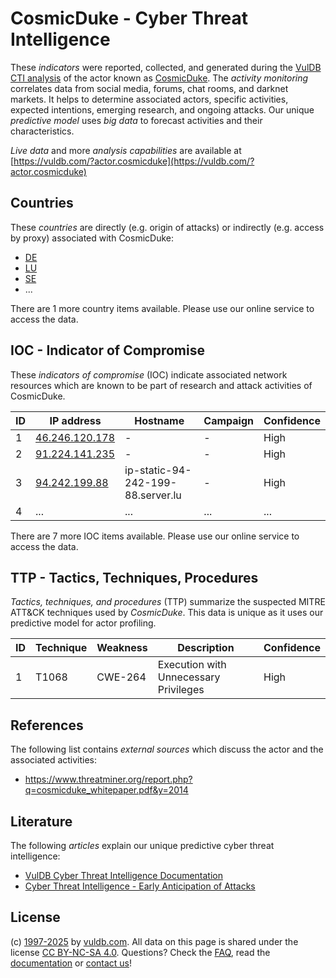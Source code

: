 # CosmicDuke - Cyber Threat Intelligence

These _indicators_ were reported, collected, and generated during the [VulDB CTI analysis](https://vuldb.com/?kb.cti) of the actor known as [CosmicDuke](https://vuldb.com/?actor.cosmicduke). The _activity monitoring_ correlates data from social media, forums, chat rooms, and darknet markets. It helps to determine associated actors, specific activities, expected intentions, emerging research, and ongoing attacks. Our unique _predictive model_ uses _big data_ to forecast activities and their characteristics.

_Live data_ and more _analysis capabilities_ are available at [https://vuldb.com/?actor.cosmicduke](https://vuldb.com/?actor.cosmicduke)

## Countries

These _countries_ are directly (e.g. origin of attacks) or indirectly (e.g. access by proxy) associated with CosmicDuke:

* [DE](https://vuldb.com/?country.de)
* [LU](https://vuldb.com/?country.lu)
* [SE](https://vuldb.com/?country.se)
* ...

There are 1 more country items available. Please use our online service to access the data.

## IOC - Indicator of Compromise

These _indicators of compromise_ (IOC) indicate associated network resources which are known to be part of research and attack activities of CosmicDuke.

ID | IP address | Hostname | Campaign | Confidence
-- | ---------- | -------- | -------- | ----------
1 | [46.246.120.178](https://vuldb.com/?ip.46.246.120.178) | - | - | High
2 | [91.224.141.235](https://vuldb.com/?ip.91.224.141.235) | - | - | High
3 | [94.242.199.88](https://vuldb.com/?ip.94.242.199.88) | ip-static-94-242-199-88.server.lu | - | High
4 | ... | ... | ... | ...

There are 7 more IOC items available. Please use our online service to access the data.

## TTP - Tactics, Techniques, Procedures

_Tactics, techniques, and procedures_ (TTP) summarize the suspected MITRE ATT&CK techniques used by _CosmicDuke_. This data is unique as it uses our predictive model for actor profiling.

ID | Technique | Weakness | Description | Confidence
-- | --------- | -------- | ----------- | ----------
1 | T1068 | CWE-264 | Execution with Unnecessary Privileges | High

## References

The following list contains _external sources_ which discuss the actor and the associated activities:

* https://www.threatminer.org/report.php?q=cosmicduke_whitepaper.pdf&y=2014

## Literature

The following _articles_ explain our unique predictive cyber threat intelligence:

* [VulDB Cyber Threat Intelligence Documentation](https://vuldb.com/?kb.cti)
* [Cyber Threat Intelligence - Early Anticipation of Attacks](https://www.scip.ch/en/?labs.20201022)

## License

(c) [1997-2025](https://vuldb.com/?kb.changelog) by [vuldb.com](https://vuldb.com/?kb.about). All data on this page is shared under the license [CC BY-NC-SA 4.0](https://creativecommons.org/licenses/by-nc-sa/4.0/). Questions? Check the [FAQ](https://vuldb.com/?kb.faq), read the [documentation](https://vuldb.com/?kb) or [contact us](https://vuldb.com/?contact)!
